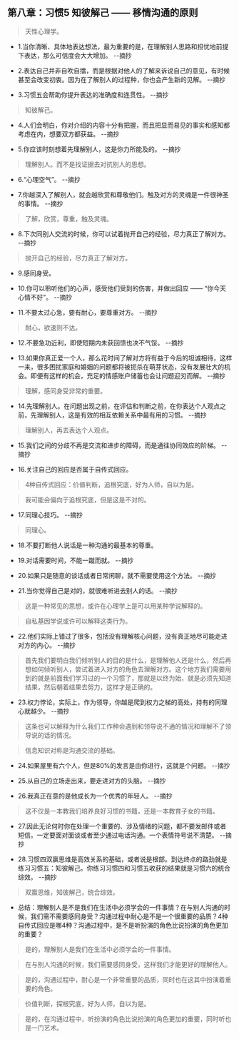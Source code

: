 ## 第八章：习惯5 知彼解己 —— 移情沟通的原则

>天性心理学。

- 1.当你清晰、具体地表达想法，最为重要的是，在理解别人思路和担忧地前提下表达，那么可信度会大大增加。 --摘抄

- 2.表达自己并非自吹自擂，而是根据对他人的了解来诉说自己的意见，有时候甚至会改变初衷。因为在了解别人的过程种，你也会产生新的见解。 --摘抄

- 3.习惯五会帮助你提升表达的准确度和连贯性。 --摘抄

>知彼解己。

- 4.人们会明白，你对介绍的内容十分有把握，而且把显而易见的事实和感知都考虑在内，想要双方都获益。 --摘抄

- 5.你应该时刻想着先理解别人，这是你力所能及的。 --摘抄

>理解别人。而不是找证据去对抗别人的思想。

- 6.“心理空气”。 --摘抄

- 7.你越深入了解别人，就会越欣赏和尊敬他们。触及对方的灵魂是一件很神圣的事情。 --摘抄

>了解，欣赏，尊重，触及灵魂。

- 8.下次同别人交流的时候，你可以试着抛开自己的经验，尽力真正了解对方。 --摘抄

>抛开自己的经验，尽力真正了解对方。

- 9.感同身受。

- 10.你可以聆听他们的心声，感受他们受到的伤害，并做出回应 —— “你今天心情不好”。 --摘抄

- 11.不要太过心急，要有耐心，要尊重对方。 --摘抄

>耐心，欲速则不达。

- 12.不要急功近利，即使短期内未获回馈也决不气馁。 --摘抄

- 13.如果你真正爱一个人，那么花时间了解对方将有益于今后的坦诚相待，这样一来，很多困扰家庭和婚姻的问题都将被扼杀在萌芽状态，没有发展壮大的机会。即便有这样的机会，充足的情感账户储蓄也会让问题迎刃而解。 --摘抄

>理解，感同身受非常的重要。

- 14.先理解别人。在问题出现之前，在评估和判断之前，在你表达个人观点之前，先理解别人，这是有效的相互依赖关系中最有用的习惯。 --摘抄

>理解别人，再去表达个人观点。

- 15.我们之间的分歧不再是交流和进步的障碍，而是通往协同效应的阶梯。 --摘抄

- 16.关注自己的回应是否属于自传式回应。

>4种自传式回应：价值判断，追根究底，好为人师，自以为是。

>我可能会偏向于追根究底，但是这是不对的。

- 17.同理心技巧。 --摘抄

>同理心。

- 18.不要打断他人说话是一种沟通的最基本的尊重。

- 19.对话需要时间，不能一蹴而就。 --摘抄

- 20.如果只是随意的谈话或者日常闲聊，就不需要使用这个方法。 --摘抄

- 21.当你觉得自己是对的，就很难听进去别人的话。 --摘抄

>这是一种常见的思想，或许在心理学上是可以用某种学说解释的。

>自私基因学说或许可以解释这类行为。

- 22.他们实际上错过了很多，包括没有理解核心问题，没有真正地尽可能走进对方的内心。 --摘抄

>首先我们要明白我们倾听别人的目的是什么，是理解他人还是什么，然后再想如何倾听别人，尝试着进入对方的角色去理解对方。这个地方我们需要用到的就是前面我们学习过的一个习惯了，那就是以终为始，就是必须先知道结果，然后朝着结果去努力，这样才是正确的。

- 23.权力悖论，实际上，作为领导，你越是爬到权力之梯的高处，持有的同理心就越少。 --摘抄

>这条也可以解释为什么我们工作种会遇到和领导说不通的情况和理解不了领导说的话的情况。

>信息知识对称是沟通交流的基础。

- 24.如果屋里有六个人，但是80%的发言是由你进行，这就是个问题。 --摘抄

- 25.从自己的立场走出来，要走进对方的头脑。 --摘抄

- 26.我真正在意的是他成长为一个优秀的年轻人。 --摘抄

>这不仅是一本教我们培养良好习惯的书籍，还是一本教育子女的书籍。

- 27.因此无论何时你在处理一个重要的、涉及情绪的问题，都不要发邮件或者短信。一定要面对面谈或者至少通过电话沟通。一个表情符号说不清楚。 --摘抄

- 28.习惯四双赢思维是高效关系的基础，或者说是根部。到达终点的路劲就是练习习惯五：知彼解己。你练习习惯四和习惯五收获的结果就是习惯六的统合综效。 --摘抄

>双赢思维，知彼解己，统合综效。

- 总结：理解别人是不是我们在生活中必须学会的一件事情？在与别人沟通的时候，我们需不需要感同身受？沟通过程中耐心是不是一个很重要的品质？4种自传式回应是哪4种？沟通过程中，是不是听扮演的角色比说扮演的角色更加的重要？

>是的，理解别人是我们在生活中必须学会的一件事情。

>在与别人沟通的时候，我们需要感同身受，这样我们才能更好的理解他人。

>是的，沟通过程中，耐心是一个非常重要的品质，同时也在这其中扮演着重要的角色。

>价值判断，探根究底，好为人师，自以为是。

>是的，在沟通过程中，听扮演的角色比说扮演的角色更加的重要，同时听也是一门艺术。
